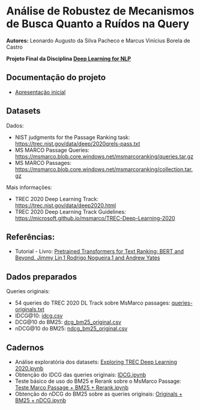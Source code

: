 # Análise de Robustez de Mecanismos de Busca Quanto a Ruídos na Query

**Autores:** Leonardo Augusto da Silva Pacheco e  Marcus Vinícius Borela de Castro

**Projeto Final da Disciplina [Deep Learning for NLP](https://www.dac.unicamp.br/portal/caderno-de-horarios/2021/2/S/P/FEEC/IA376)**

## Documentação do projeto
* [Apresentação inicial](https://docs.google.com/presentation/d/1ABkHVwfJ2r5Sga0m-WXv1LlMiF9o8vpB7wpiZ8N5Oa8/edit?usp=sharing)

## Datasets
Dados:
* NIST judgments for the Passage Ranking task: https://trec.nist.gov/data/deep/2020qrels-pass.txt
* MS MARCO Passage Queries: https://msmarco.blob.core.windows.net/msmarcoranking/queries.tar.gz
* MS MARCO Passages: https://msmarco.blob.core.windows.net/msmarcoranking/collection.tar.gz

Mais informações:
* TREC 2020 Deep Learning Track: https://trec.nist.gov/data/deep2020.html
* TREC 2020 Deep Learning Track Guidelines: https://microsoft.github.io/msmarco/TREC-Deep-Learning-2020

## Referências:
* Tutorial - Livro: [Pretrained Transformers for Text Ranking: BERT and Beyond. Jimmy Lin,1 Rodrigo Nogueira,1 and Andrew Yates]( https://drive.google.com/file/d/1d0DEGZb83m16LBVMJcEsmtjS2CjBzxZq/view?usp=sharing)

## Dados preparados
Queries originais:
* 54 queries do TREC 2020 DL Track sobre MsMarco passages: [queries-originals.txt](https://github.com/leonardo3108/robustez-query/blob/main/queries-originals.txt)
* IDCG@10: [idcg.csv](https://github.com/leonardo3108/robustez-query/blob/main/idcg.csv)
* DCG@10 do BM25: [dcg_bm25_original.csv](https://github.com/leonardo3108/robustez-query/blob/main/dcg_bm25_original.csv)
* nDCG@10 do BM25: [ndcg_bm25_original.csv](https://github.com/leonardo3108/robustez-query/blob/main/ndcg_bm25_original.csv)

## Cadernos
* Análise exploratória dos datasets: [Exploring TREC Deep Learning 2020.ipynb](https://github.com/leonardo3108/robustez-query/blob/main/Exploring%20TREC%20Deep%20Learning%202020.ipynb)
* Obtenção do IDCG das queries originais: [IDCG.ipynb](https://github.com/leonardo3108/robustez-query/blob/main/Originals%20%2B%20BM25%20%2B%20nDCG.ipynb)
* Teste básico de uso do BM25 e Rerank sobre o MsMarco Passage: [Teste Marco Passage + BM25 + Rerank.ipynb](https://github.com/leonardo3108/robustez-query/blob/main/IDCG.ipynb)
* Obtenção do nDCG do BM25 sobre as queries originais: [Originals + BM25 + nDCG.ipynb](https://github.com/leonardo3108/robustez-query/blob/main/Originals%20%2B%20BM25%20%2B%20nDCG.ipynb)
 
